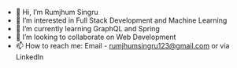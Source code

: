 - 👋 Hi, I’m Rumjhum Singru
- 👀 I’m interested in Full Stack Development and Machine Learning
- 🌱 I’m currently learning GraphQL and Spring
- 💞️ I’m looking to collaborate on Web Development 
- 📫 How to reach me: Email - rumjhumsingru123@gmail.com or via LinkedIn 

<!---
rumjhumsingru/rumjhumsingru is a ✨ special ✨ repository because its `README.md` (this file) appears on your GitHub profile.
You can click the Preview link to take a look at your changes.
--->
